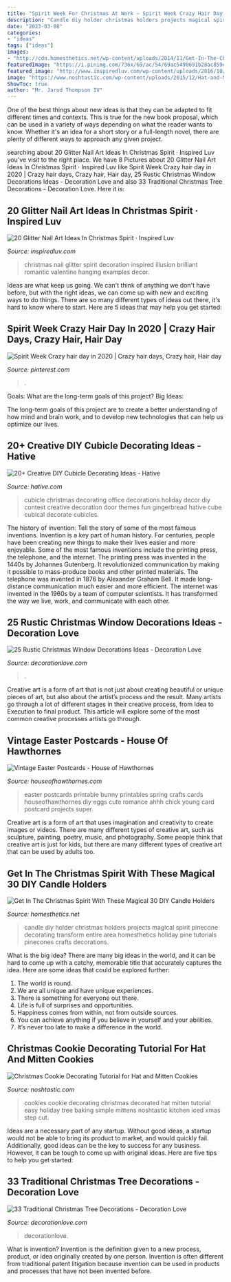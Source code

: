 ```yaml
---
title: "Spirit Week For Christmas At Work ~ Spirit Week Crazy Hair Day In 2020"
description: "Candle diy holder christmas holders projects magical spirit pinecone decorating transform entire area homesthetics holiday pine tutorials pinecones crafts decorations"
date: "2023-03-08"
categories:
- "ideas"
tags: ["ideas"]
images:
- "http://cdn.homesthetics.net/wp-content/uploads/2014/11/Get-In-The-Christmas-Spirit-With-These-Magical-DIY-Candle-Holders-Projects-homesthetics-22.jpg"
featuredImage: "https://i.pinimg.com/736x/69/ac/54/69ac5490691b28ac859e423ec6c28ae3.jpg"
featured_image: "http://www.inspiredluv.com/wp-content/uploads/2016/10/11-Glitter-Nail-Art-Ideas-in-Christmas-Spirit.jpg"
image: "https://www.noshtastic.com/wp-content/uploads/2015/12/Hat-and-Mitten-Cookies-1-of-1-4.jpg"
ShowToc: true
author: "Mr. Jarod Thompson IV"
---
```



One of the best things about new ideas is that they can be adapted to fit different times and contexts. This is true for the new book proposal, which can be used in a variety of ways depending on what the reader wants to know. Whether it's an idea for a short story or a full-length novel, there are plenty of different ways to approach any given project.

	

		
searching about 20 Glitter Nail Art Ideas In Christmas Spirit · Inspired Luv you've visit to the right place. We have 8 Pictures about 20 Glitter Nail Art Ideas In Christmas Spirit · Inspired Luv like Spirit Week Crazy hair day in 2020 | Crazy hair days, Crazy hair, Hair day, 25 Rustic Christmas Window Decorations Ideas - Decoration Love and also 33 Traditional Christmas Tree Decorations - Decoration Love. Here it is:
		
    
## 20 Glitter Nail Art Ideas In Christmas Spirit · Inspired Luv

<img loading=lazy src="http://www.inspiredluv.com/wp-content/uploads/2016/10/11-Glitter-Nail-Art-Ideas-in-Christmas-Spirit.jpg" onerror="this.onerror=null;this.src='https://tse1.mm.bing.net/th?id=OIP.Pujp1Qt25_v8LFD_mbMaSwHaJ3&amp;pid=15.1';" alt="20 Glitter Nail Art Ideas In Christmas Spirit · Inspired Luv">

_Source: inspiredluv.com_

>christmas nail glitter spirit decoration inspired illusion brilliant romantic valentine hanging examples decor. 

	

Ideas are what keep us going. We can't think of anything we don't have before, but with the right ideas, we can come up with new and exciting ways to do things. There are so many different types of ideas out there, it's hard to know where to start. Here are 5 ideas that may help you get started: 

    
## Spirit Week Crazy Hair Day In 2020 | Crazy Hair Days, Crazy Hair, Hair Day

<img loading=lazy src="https://i.pinimg.com/736x/69/ac/54/69ac5490691b28ac859e423ec6c28ae3.jpg" onerror="this.onerror=null;this.src='https://tse1.mm.bing.net/th?id=OIP.LyHMJOA4zUt69BnBEXk5RAHaJ3&amp;pid=15.1';" alt="Spirit Week Crazy hair day in 2020 | Crazy hair days, Crazy hair, Hair day">

_Source: pinterest.com_

>. 

	

Goals: What are the long-term goals of this project?
Big Ideas: 

The long-term goals of this project are to create a better understanding of how mind and brain work, and to develop new technologies that can help us optimize our lives.

    
## 20+ Creative DIY Cubicle Decorating Ideas - Hative

<img loading=lazy src="https://hative.com/wp-content/uploads/2014/06/cubicle-decorating-ideas/15-office-cubicle-decorating-ideas.jpg" onerror="this.onerror=null;this.src='https://tse4.mm.bing.net/th?id=OIP.3yAIeV4G_770hPlbEuXhQgHaJ4&amp;pid=15.1';" alt="20+ Creative DIY Cubicle Decorating Ideas - Hative">

_Source: hative.com_

>cubicle christmas decorating office decorations holiday decor diy contest creative decoration door themes fun gingerbread hative cube cubical decorate cubicles. 

	

The history of invention: Tell the story of some of the most famous inventions.
Invention is a key part of human history. For centuries, people have been creating new things to make their lives easier and more enjoyable. Some of the most famous inventions include the printing press, the telephone, and the internet.
The printing press was invented in the 1440s by Johannes Gutenberg. It revolutionized communication by making it possible to mass-produce books and other printed materials. The telephone was invented in 1876 by Alexander Graham Bell. It made long-distance communication much easier and more efficient. The internet was invented in the 1960s by a team of computer scientists. It has transformed the way we live, work, and communicate with each other.

    
## 25 Rustic Christmas Window Decorations Ideas - Decoration Love

<img loading=lazy src="https://www.decorationlove.com/wp-content/uploads/2016/11/Rustic-Christmas-Decorations-Window.jpg" onerror="this.onerror=null;this.src='https://tse3.mm.bing.net/th?id=OIP.1Jzwi_Mtvm7_ytDQ8COQVwHaLG&amp;pid=15.1';" alt="25 Rustic Christmas Window Decorations Ideas - Decoration Love">

_Source: decorationlove.com_

>. 

	

Creative art is a form of art that is not just about creating beautiful or unique pieces of art, but also about the artist’s process and the result. Many artists go through a lot of different stages in their creative process, from Idea to Execution to final product. This article will explore some of the most common creative processes artists go through.

    
## Vintage Easter Postcards - House Of Hawthornes

<img loading=lazy src="http://www.houseofhawthornes.com/wp-content/uploads/2012/03/Top-2B-25283-2529-650x1013.jpg" onerror="this.onerror=null;this.src='https://tse3.mm.bing.net/th?id=OIP.Qo7AIaETwmHvgSut0EH6-gHaLi&amp;pid=15.1';" alt="Vintage Easter Postcards - House of Hawthornes">

_Source: houseofhawthornes.com_

>easter postcards printable bunny printables spring crafts cards houseofhawthornes diy eggs cute romance ahhh chick young card postcard projects super. 

	

Creative art is a form of art that uses imagination and creativity to create images or videos. There are many different types of creative art, such as sculpture, painting, poetry, music, and photography. Some people think that creative art is just for kids, but there are many different types of creative art that can be used by adults too.

    
## Get In The Christmas Spirit With These Magical 30 DIY Candle Holders

<img loading=lazy src="http://cdn.homesthetics.net/wp-content/uploads/2014/11/Get-In-The-Christmas-Spirit-With-These-Magical-DIY-Candle-Holders-Projects-homesthetics-22.jpg" onerror="this.onerror=null;this.src='https://tse2.mm.bing.net/th?id=OIP.OEtcLzfiEQxPG8xQvMWZwQHaMv&amp;pid=15.1';" alt="Get In The Christmas Spirit With These Magical 30 DIY Candle Holders">

_Source: homesthetics.net_

>candle diy holder christmas holders projects magical spirit pinecone decorating transform entire area homesthetics holiday pine tutorials pinecones crafts decorations. 

	

What is the big idea?
There are many big ideas in the world, and it can be hard to come up with a catchy, memorable title that accurately captures the idea. Here are some ideas that could be explored further: 
1. The world is round. 
2. We are all unique and have unique experiences. 
3. There is something for everyone out there. 
4. Life is full of surprises and opportunities. 
5. Happiness comes from within, not from outside sources. 
6. You can achieve anything if you believe in yourself and your abilities. 
7. It’s never too late to make a difference in the world.

    
## Christmas Cookie Decorating Tutorial For Hat And Mitten Cookies

<img loading=lazy src="https://www.noshtastic.com/wp-content/uploads/2015/12/Hat-and-Mitten-Cookies-1-of-1-4.jpg" onerror="this.onerror=null;this.src='https://tse3.mm.bing.net/th?id=OIP.wzN7iqA67fUqpsY-VGE-cgHaLJ&amp;pid=15.1';" alt="Christmas Cookie Decorating Tutorial for Hat and Mitten Cookies">

_Source: noshtastic.com_

>cookies cookie decorating christmas decorated hat mitten tutorial easy holiday tree baking simple mittens noshtastic kitchen iced xmas step cut. 

	

Ideas are a necessary part of any startup. Without good ideas, a startup would not be able to bring its product to market, and would quickly fail. Additionally, good ideas can be the key to success for any business. However, it can be tough to come up with original ideas. Here are five tips to help you get started: 

    
## 33 Traditional Christmas Tree Decorations - Decoration Love

<img loading=lazy src="https://www.decorationlove.com/wp-content/uploads/2016/10/Traditional-Christmas-Tree-2016.jpg" onerror="this.onerror=null;this.src='https://tse4.mm.bing.net/th?id=OIP.ExZttan3h4HypfootvgfDQHaLH&amp;pid=15.1';" alt="33 Traditional Christmas Tree Decorations - Decoration Love">

_Source: decorationlove.com_

>decorationlove. 

	

What is invention?
Invention is the definition given to a new process, product, or idea originally created by one person. Invention is often different from traditional patent litigation because invention can be used in products and processes that have not been invented before.

